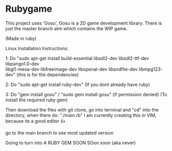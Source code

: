 # Rubygame
This project uses 'Gosu', Gosu is a 2D game development library.
There is just the master branch atm which contains the WIP game.

(Made in ruby)

Linux Installation Instructions:

1:
    Do "sudo apt-get install build-essential libsdl2-dev libsdl2-ttf-dev libpango1.0-dev \
                         libgl1-mesa-dev libfreeimage-dev libopenal-dev libsndfile-dev libmpg123-dev"
    (this is for the dependencies)

2:
    Do "sudo apt-get install ruby-dev"
    (If you dont already have ruby)

3:
    Do "gem install gosu"  /  "sudo gem install gosu" (if permission denied)
    (To install the required ruby gem)
    

Then download the files with git clone, go into terminal and "cd" into the directory, when there do:
    "./main.rb"
I am currently creating this in VIM, because its a good editor 👍

go to the main branch to see most updated version

Going to turn into A RUBY GEM SOON SOon soon (aka never)
